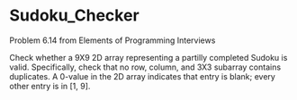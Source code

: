 # Sudoku_Checker
Problem 6.14 from Elements of Programming Interviews

Check whether a 9X9 2D array representing a partilly completed Sudoku is valid. Specifically, check that no row, column, and 3X3 subarray contains duplicates. A 0-value in the 2D array indicates that entry is blank; every other entry is in [1, 9]. 

